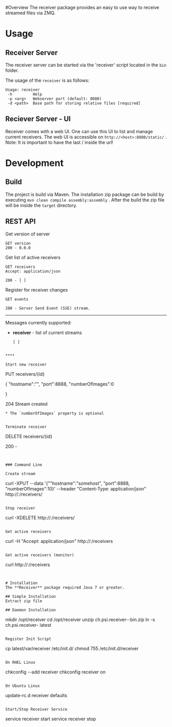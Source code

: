 #Overview
The receiver package provides an easy to use way to receive streamed files via ZMQ.


# Usage



## Receiver Server
The receiver server can be started via the 'receiver' script located in the `bin` folder.

The usage of the `receiver` is as follows:

```
Usage: receiver
 -h         Help
 -p <arg>   Webserver port (default: 8080)
 -d <path>	Base path for storing relative files [required]
```

## Reciever Server - UI
Receiver comes with a web UI. One can use this UI to list and manage current receivers.
The web UI is accessible on `http://<host>:8080/static/` . Note: It is important to have the last / inside the url!

# Development

## Build
The project is build via Maven. The installation zip package can be build by executing `mvn clean compile assembly:assembly` . 
After the build the zip file will be inside the `target` directory.

## REST API

Get version of server

```
GET version
200 - 0.0.0
```

Get list of active receivers

```
GET receivers
Accept: application/json

200 - [ ]
```

Register for receiver changes 

```
GET events
 
200 - Server Send Event (SSE) stream.
```

****

Messages currently supported:

* **receiver** - list of current streams

    ```
    [ ]
```

****

Start new receiver

```
PUT receivers/{id}

{
	"hostname":"",
    "port":8888,
    "numberOfImages":0
    
}

204 Stream created
```
* The `numberOfImages` property is optional


Terminate receiver

```
DELETE receivers/{id}

200 - 
```


### Command Line

Create stream

```
curl -XPUT --data '{""hostname":"somehost", "port":8888, "numberOfImages":10}' --header "Content-Type: application/json" http://<hostname>:<port>/receivers/<id>
```

Stop receiver

```
curl -XDELETE http://<hostname>:<port>/receivers/<id>
```

Get active receivers

```
curl -H "Accept: application/json" http://<hostname>:<port>/receivers
```

Get active receivers (monitor)

```
curl http://<hostname>:<port>/receivers
```


# Installation
The **Receiver** package required Java 7 or greater.

## Simple Installation
Extract zip file

## Daemon Installation

```
mkdir /opt/receiver
cd /opt/receiver
unzip ch.psi.receiver-<version>-bin.zip
ln -s ch.psi.receiver-<version> latest
```

Register Init Script

```
cp latest/var/receiver /etc/init.d/
chmod 755 /etc/init.d/receiver
```

On RHEL Linux

```
chkconfig --add receiver
chkconfig receiver on
```

On Ubuntu Linux

```
update-rc.d receiver defaults
```

Start/Stop Receiver Service

```
service receiver start
service receiver stop
```